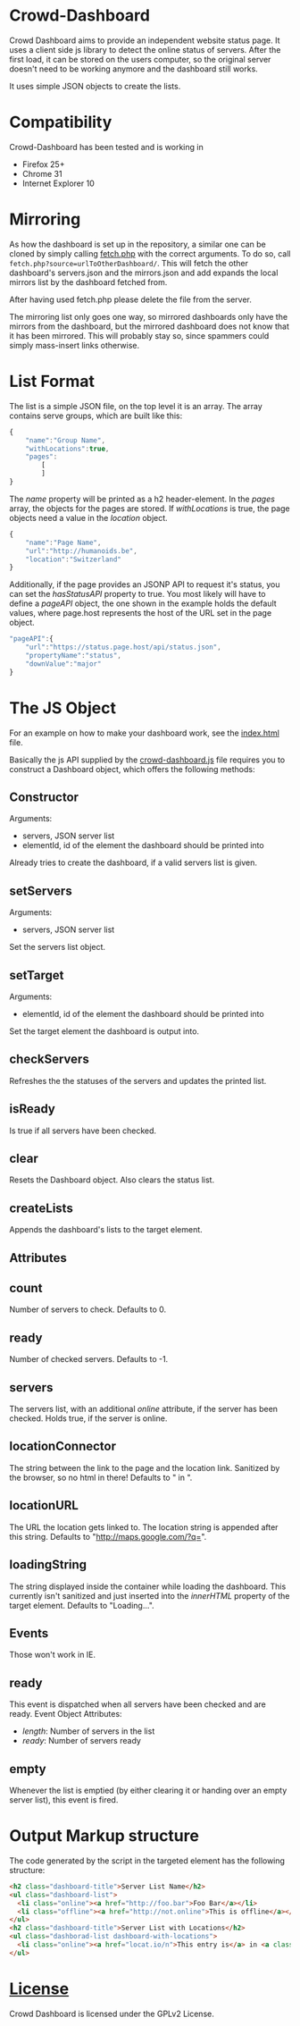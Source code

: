 Crowd-Dashboard
===============
Crowd Dashboard aims to provide an independent website status page. It uses a client side js library to detect the online status of servers. After the first load, it can be stored on the users computer, so the original server doesn't need to be working anymore and the dashboard still works.

It uses simple JSON objects to create the lists.

Compatibility
=============
Crowd-Dashboard has been tested and is working in
   * Firefox 25+
   * Chrome 31
   * Internet Explorer 10

Mirroring
=========
As how the dashboard is set up in the repository, a similar one can be cloned by simply calling [fetch.php](fetch.php) with the correct arguments.
To do so, call `fetch.php?source=urlToOtherDashboard/`. This will fetch the other dashboard's servers.json and the mirrors.json and add expands the local mirrors list by the dashboard fetched from.

After having used fetch.php please delete the file from the server.

The mirroring list only goes one way, so mirrored dashboards only have the mirrors from the dashboard, but the mirrored dashboard does not know that it has been mirrored. This will probably stay so, since spammers could simply mass-insert links otherwise.

List Format
===========
The list is a simple JSON file, on the top level it is an array.
The array contains serve groups, which are built like this:
```js
{
    "name":"Group Name",
    "withLocations":true,
    "pages":
        [
        ]
}
```
The _name_ property will be printed as a h2 header-element.
In the _pages_ array, the objects for the pages are stored. If _withLocations_ is true, the page objects need a value in the _location_ object.
```js
{
    "name":"Page Name",
    "url":"http://humanoids.be",
    "location":"Switzerland"
}
```

Additionally, if the page provides an JSONP API to request it's status, you can set the _hasStatusAPI_ property to true. You most likely will have to define a _pageAPI_ object, the one shown in the example holds the default values, where page.host represents the host of the URL set in the page object.
```js
"pageAPI":{
    "url":"https://status.page.host/api/status.json",
    "propertyName":"status",
    "downValue":"major"
}
```

The JS Object
=============
For an example on how to make your dashboard work, see the [index.html](index.html) file.

Basically the js API supplied by the [crowd-dashboard.js](crowd-dashboard.js) file requires you to construct a Dashboard object, which offers the following methods:

Constructor
-----------
Arguments:
   * servers, JSON server list
   * elementId, id of the element the dashboard should be printed into
   
Already tries to create the dashboard, if a valid servers list is given.
  
setServers
----------
Arguments:
   * servers, JSON server list

Set the servers list object.

setTarget
---------
Arguments:
   * elementId, id of the element the dashboard should be printed into
   
Set the target element the dashboard is output into.

checkServers
------------
Refreshes the the statuses of the servers and updates the printed list.

isReady
-------
Is true if all servers have been checked.

clear
-----
Resets the Dashboard object. Also clears the status list.

createLists
-----------
Appends the dashboard's lists to the target element.

Attributes
----------
  count
  -----
  Number of servers to check. Defaults to 0.

  ready
  -----
  Number of checked servers. Defaults to -1.

  servers
  -------
  The servers list, with an additional _online_ attribute, if the server has been checked. Holds true, if the server is online.

  locationConnector
  -----------------
  The string between the link to the page and the location link. Sanitized by the browser, so no html in there! Defaults to " in ".

  locationURL
  -----------
  The URL the location gets linked to. The location string is appended after this string. Defaults to "http://maps.google.com/?q=".

  loadingString
  -------------
  The string displayed inside the container while loading the dashboard. This currently isn't sanitized and just inserted into the _innerHTML_ property of the target element. Defaults to "Loading...".
  
Events
------
Those won't work in IE.

ready
-----
This event is dispatched when all servers have been checked and are ready.
Event Object Attributes:
   * _length_: Number of servers in the list
   * _ready_: Number of servers ready

empty
-----
Whenever the list is emptied (by either clearing it or handing over an empty server list), this event is fired.

Output Markup structure
=======================

The code generated by the script in the targeted element has the following structure:
```html
<h2 class="dashboard-title">Server List Name</h2>
<ul class="dashboard-list">
  <li class="online"><a href="http://foo.bar">Foo Bar</a></li>
  <li class="offline"><a href="http://not.online">This is offline</a></li>
</ul>
<h2 class="dashboard-title">Server List with Locations</h2>
<ul class="dashborad-list dashboard-with-locations">
  <li class="online"><a href="locat.io/n">This entry is</a> in <a class="dashboard-location" href="http://maps.google.com/?q=The%20Wonderland">The Wonderland</a></li>
</ul>
```

[License](LICENSE)
=======
Crowd Dashboard is licensed under the GPLv2 License.
